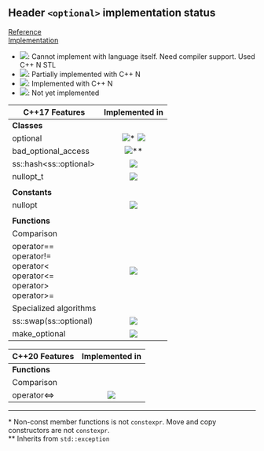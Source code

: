 ## Header `<optional>` implementation status

[Reference](https://en.cppreference.com/w/cpp/header/optional)  
[Implementation](../ss/include/ss/optional.h)

* ![](https://img.shields.io/badge/C%2B%2B-N-red): Cannot implement with language itself. Need compiler support. Used C++ N STL
* ![](https://img.shields.io/badge/C%2B%2B-N-blue): Partially implemented with C++ N
* ![](https://img.shields.io/badge/C%2B%2B-N-green): Implemented with C++ N
* ![][notyet]: Not yet implemented


| C++17  Features                  | Implemented in          |
|----------------------------------|:-----------------------:|
| **Classes**                      |                         |
|optional                          | ![][cpppt11]* ![][cpp14] |
|bad_optional_access               | ![][cpppt11]**          |
|ss::hash\<ss::optional>           | ![][cpp11]              |
|nullopt_t                         | ![][cpp11]              |
|                                  |                         |
| **Constants**                    |                         |
|nullopt                           | ![][cpp11]              |
|                                  |                         |
| **Functions**                    |                         |
| Comparison                       |                         |
|operator== <br/> operator!= <br/> operator< <br/> operator<= <br/> operator> <br/> operator>= | ![][cpp11] |
| Specialized algorithms           |                         |
|ss::swap(ss::optional)            | ![][notyet]             |
|make_optional                     | ![][cpp11]              |

| C++20  Features                  | Implemented in          |
|----------------------------------|:-----------------------:|
| **Functions**                    |                         |
| Comparison                       |                         |
|operator<=>                       | ![][notyet]             |

---
\* Non-const member functions is not `constexpr`.
Move and copy constructors are not `constexpr`.  
\*\* Inherits from `std::exception`

[notyet]: https://img.shields.io/badge/Not_yet-orange
[removed]: https://img.shields.io/badge/Removed-red

[cppno11]: https://img.shields.io/badge/C%2B%2B-11-red
[cppno14]: https://img.shields.io/badge/C%2B%2B-14-red
[cppno17]: https://img.shields.io/badge/C%2B%2B-17-red
[cppno20]: https://img.shields.io/badge/C%2B%2B-20-red
[cppno23]: https://img.shields.io/badge/C%2B%2B-23-red

[cpppt11]: https://img.shields.io/badge/C%2B%2B-11-blue
[cpppt14]: https://img.shields.io/badge/C%2B%2B-14-blue
[cpppt17]: https://img.shields.io/badge/C%2B%2B-17-blue
[cpppt20]: https://img.shields.io/badge/C%2B%2B-20-blue
[cpppt23]: https://img.shields.io/badge/C%2B%2B-23-blue

[cpp11]: https://img.shields.io/badge/C%2B%2B-11-green

[cpp14]: https://img.shields.io/badge/C%2B%2B-14-green

[cpp17]: https://img.shields.io/badge/C%2B%2B-17-green

[cpp20]: https://img.shields.io/badge/C%2B%2B-20-green

[cpp23]: https://img.shields.io/badge/C%2B%2B-23-green
